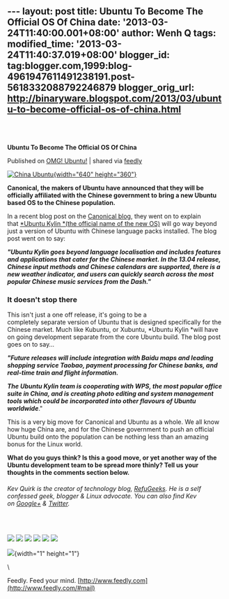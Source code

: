 --- layout: post title: Ubuntu To Become The Official OS Of China date:
'2013-03-24T11:40:00.001+08:00' author: Wenh Q tags: modified\_time:
'2013-03-24T11:40:37.019+08:00' blogger\_id:
tag:blogger.com,1999:blog-4961947611491238191.post-5618332088792246879
blogger\_orig\_url:
http://binaryware.blogspot.com/2013/03/ubuntu-to-become-official-os-of-china.html
---
\
 
<div class="article">

<div class="header">

**Ubuntu To Become The Official OS Of China**

</div>

<div class="source">

Published on [OMG!
Ubuntu!](http://www.omgubuntu.co.uk/2013/03/ubuntu-to-become-the-official-os-of-china?utm_source=feedburner&utm_medium=feed&utm_campaign=Feed%3A+d0od+(OMG!+Ubuntu!))
| shared via [feedly](http://www.feedly.com)

</div>

<div>

[![China
Ubuntu](http://www.omgubuntu.co.uk/wp-content/uploads/2013/03/China-Ubuntu.png){width="640"
height="360"}](http://www.omgubuntu.co.uk/wp-content/uploads/2013/03/China-Ubuntu.png)

**Canonical, the makers of Ubuntu have announced that they will be
officially affiliated with the Chinese government to bring a new Ubuntu
based OS to the Chinese population.**

In a recent blog post on the [Canonical
blog](http://www.canonical.com/content/canonical-and-chinese-standards-body-announce-ubuntu-collaboration),
they went on to explain that [*Ubuntu Kylin *(the official name of the
new
OS)](http://www.omgubuntu.co.uk/2013/02/ubuntu-kylin-official-ubuntu-spin "Chinese Linux Distro Seeks Place in Ubuntu Family")
will go way beyond just a version of Ubuntu with Chinese language packs
installed. The blog post went on to say:

***"Ubuntu Kylin goes beyond language localisation and includes features
and applications that cater for the Chinese market. In the 13.04
release, Chinese input methods and Chinese calendars are supported,
there is a new weather indicator, and users can quickly search across
the most popular Chinese music services from the Dash."***

### It doesn't stop there

This isn't just a one off release, it's going to be a
completely separate version of Ubuntu that is designed specifically for
the Chinese market. Much like Kubuntu, or Xubuntu, *Ubuntu Kylin *will
have on going development separate from the core Ubuntu build. The blog
post goes on to say…

***"Future releases will include integration with Baidu maps and leading
shopping service Taobao, payment processing for Chinese banks, and
real-time train and flight information.***

***The Ubuntu Kylin team is cooperating with WPS, the most popular
office suite in China, and is creating photo editing and system
management tools which could be incorporated into other flavours of
Ubuntu worldwide***."

This is a very big move for Canonical and Ubuntu as a whole. We all know
how huge China are, and for the Chinese government to push an official
Ubuntu build onto the population can be nothing less than an amazing
bonus for the Linux world.

**What do you guys think? Is this a good move, or yet another way of the
Ubuntu development team to be spread more thinly? Tell us your thoughts
in the comments section below.**

###### *Kev Quirk is the creator of technology blog, [RefuGeeks](http://www.refugeeks.com). He is a self confessed geek, blogger & Linux advocate. You can also find Kev on [Google+](http://gplus.to/kevquirk) & [Twitter](http://twitter.com/kevquirk).*

 

<div>

[![](http://feeds.feedburner.com/~ff/d0od?i=VHbbVjAmacc:URYYNfREsJ0:wBxX2hOkimM)](http://feeds.feedburner.com/~ff/d0od?a=VHbbVjAmacc:URYYNfREsJ0:wBxX2hOkimM)
[![](http://feeds.feedburner.com/~ff/d0od?d=I9og5sOYxJI)](http://feeds.feedburner.com/~ff/d0od?a=VHbbVjAmacc:URYYNfREsJ0:I9og5sOYxJI)
[![](http://feeds.feedburner.com/~ff/d0od?d=qj6IDK7rITs)](http://feeds.feedburner.com/~ff/d0od?a=VHbbVjAmacc:URYYNfREsJ0:qj6IDK7rITs)
[![](http://feeds.feedburner.com/~ff/d0od?i=VHbbVjAmacc:URYYNfREsJ0:V_sGLiPBpWU)](http://feeds.feedburner.com/~ff/d0od?a=VHbbVjAmacc:URYYNfREsJ0:V_sGLiPBpWU)
[![](http://feeds.feedburner.com/~ff/d0od?i=VHbbVjAmacc:URYYNfREsJ0:gIN9vFwOqvQ)](http://feeds.feedburner.com/~ff/d0od?a=VHbbVjAmacc:URYYNfREsJ0:gIN9vFwOqvQ)
[![](http://feeds.feedburner.com/~ff/d0od?d=yIl2AUoC8zA)](http://feeds.feedburner.com/~ff/d0od?a=VHbbVjAmacc:URYYNfREsJ0:yIl2AUoC8zA)

</div>

![](http://feeds.feedburner.com/~r/d0od/~4/VHbbVjAmacc){width="1"
height="1"}

</div>

\

</div>

<div class="footer">

Feedly. Feed your mind.
[http://www.feedly.com](http://www.feedly.com/#mail)

</div>
